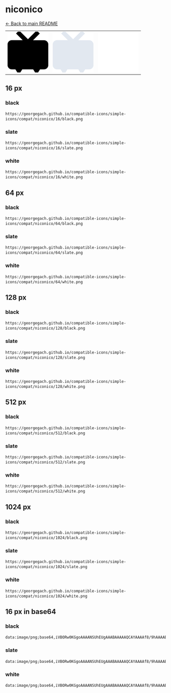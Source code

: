 # niconico

[← Back to main README](../../README.md)

<table><tr>
  <td><img src="./128/black.png" width="128" alt="niconico black icon" /></td>
  <td><img src="./128/slate.png" width="128" alt="niconico slate icon" /></td>
  <td><img src="./128/white.png" width="128" alt="niconico white icon" /></td>
</tr></table>

## 16 px

### black
```
https://georgegach.github.io/compatible-icons/simple-icons/compat/niconico/16/black.png
```

### slate
```
https://georgegach.github.io/compatible-icons/simple-icons/compat/niconico/16/slate.png
```

### white
```
https://georgegach.github.io/compatible-icons/simple-icons/compat/niconico/16/white.png
```

## 64 px

### black
```
https://georgegach.github.io/compatible-icons/simple-icons/compat/niconico/64/black.png
```

### slate
```
https://georgegach.github.io/compatible-icons/simple-icons/compat/niconico/64/slate.png
```

### white
```
https://georgegach.github.io/compatible-icons/simple-icons/compat/niconico/64/white.png
```

## 128 px

### black
```
https://georgegach.github.io/compatible-icons/simple-icons/compat/niconico/128/black.png
```

### slate
```
https://georgegach.github.io/compatible-icons/simple-icons/compat/niconico/128/slate.png
```

### white
```
https://georgegach.github.io/compatible-icons/simple-icons/compat/niconico/128/white.png
```

## 512 px

### black
```
https://georgegach.github.io/compatible-icons/simple-icons/compat/niconico/512/black.png
```

### slate
```
https://georgegach.github.io/compatible-icons/simple-icons/compat/niconico/512/slate.png
```

### white
```
https://georgegach.github.io/compatible-icons/simple-icons/compat/niconico/512/white.png
```

## 1024 px

### black
```
https://georgegach.github.io/compatible-icons/simple-icons/compat/niconico/1024/black.png
```

### slate
```
https://georgegach.github.io/compatible-icons/simple-icons/compat/niconico/1024/slate.png
```

### white
```
https://georgegach.github.io/compatible-icons/simple-icons/compat/niconico/1024/white.png
```

## 16 px in base64

### black
```
data:image/png;base64,iVBORw0KGgoAAAANSUhEUgAAABAAAAAQCAYAAAAf8/9hAAAABmJLR0QA/wD/AP+gvaeTAAAArUlEQVQ4je3TsY6BQRiF4WeRUMjfiDvYuAD3opEo3YNOp9FoJLbgmhSi2G00IhGNoCMUZmXWyi+hUTjJV8w5Oe+XSWb4qybW6Puvr5A1bmQXlTHFFsPI72ODCUppgBiywwiDtPIHquggifwEn9iHcw7jAPrVFm34wfHB+c4gf+9OKSpkniiDN+BVAIcn+vssZqhg5fy6ilgEfxnNdTZH65rYdf6y9RvbeiGrxeYJQ1Qz/o82hmYAAAAASUVORK5CYII=
```

### slate
```
data:image/png;base64,iVBORw0KGgoAAAANSUhEUgAAABAAAAAQCAYAAAAf8/9hAAAABmJLR0QA/wD/AP+gvaeTAAAA/0lEQVQ4je2Or07DYBTFf6cZA1XXBLEEsyfgBXgKzAhB4XkCQGEwmAnEHgCHwvMG+Km2g7aBsjZDbd13EWTJtwogUwiOu+fvBQ9xXp7GRVVPinpIC2le3SZf2rHPB/7Rte49xrMzO0nyarTiJ0U9NBhgSlnowc+ovZRls2iu5aPM9pDuEHMZR4bioNFBrxeWawUvr9V+43QlCFekMxeC+oFoMDCj4+ApEDNv+kO4CyX5dAzqtz/5HWwcgLY3CwNoJ/jZ9D3+C/5IgS03DUs0HeAMcY7ZFigCdg3LBG8td4R5mrRw5i7XPElWXcdFVaf5+6C9lub1TVxM6zgrD33+E9UwdNRyhGxIAAAAAElFTkSuQmCC
```

### white
```
data:image/png;base64,iVBORw0KGgoAAAANSUhEUgAAABAAAAAQCAYAAAAf8/9hAAAABmJLR0QA/wD/AP+gvaeTAAAAsElEQVQ4je2TMQ6BQRhE3y+ESiN/4gBO4CIqjUTpGqg0Go2EgjMpROMAGo2g8svTbLE2oaBRmG5n3sxXLURSB+pJnZNIXYasn2YxlKs79aKuIn+untWt2ng5kIxc1bW6eFfO1DYwAeqRXwdaQBHeZWADnCPmAowydR/gT7QvAdUPywC10hdlAP4DvzJw/6JfZGoHGAIVIAeawAE4JnCa3YDxE6FOw5ftpafUWci6sf8AV+Z9b09ZOccAAAAASUVORK5CYII=
```

